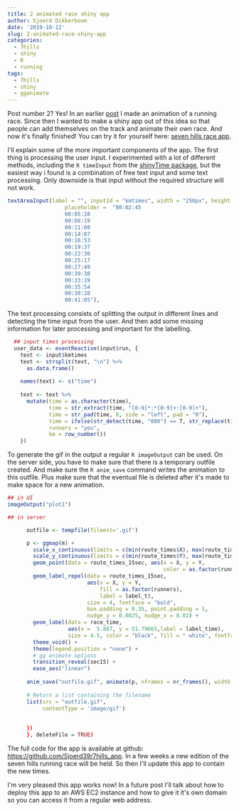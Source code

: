 ```yaml
---
title: 2 animated race shiny app
author: Sjoerd Dikkerboom
date: '2019-10-12'
slug: 2-animated-race-shiny-app
categories:
  - 7hills
  - shiny
  - R
  - running
tags:
  - 7hills
  - shiny
  - gganimate
---
```


Post number 2? Yes! In an earlier [post](https://www.bigger-tree.org/2018/11/07/running-a-race-animated/) I made an animation of a running race. Since then I wanted to make a shiny app out of this idea so that people can add themselves on the track and animate their own race. And now it's finally finished! You can try it for yourself here: [seven hills race app](https://sjoerd.shinyapps.io/run_anim_app/). 

I'll explain some of the more important components of the app. The first thing is processing the user input. I experimented with a lot of different methods, including the `R timeInput` from the [shinyTime package](https://github.com/burgerga/shinyTime), but the easiest way i found is a combination of free text input and some text processing. Only downside is that input without the required structure will not work.


```r
textAreaInput(label = "", inputId = "kmtimes", width = "250px", height = "320px",
                  placeholder =  "00:02:45
                  00:05:28
                  00:08:19
                  00:11:08
                  00:14:07
                  00:16:53
                  00:19:37
                  00:22:30
                  00:25:17
                  00:27:49
                  00:30:38
                  00:33:19
                  00:35:54
                  00:38:28
                  00:41:05"),
```

The text processing consists of splitting the output in different lines and detecting the time input from the user. And then add some missing information for later processing and important for the labelling. 


```r
  ## input times processing
  user_data <- eventReactive(input$run, {
    text <- input$kmtimes
    text <- strsplit(text, "\n") %>% 
      as.data.frame()
    
    names(text) <- c("time")
    
    text <- text %>% 
      mutate(time = as.character(time),
             time = str_extract(time, "[0-9]*:*[0-9]+:[0-9]+"),
             time = str_pad(time, 8, side = "left", pad = "0"),
             time = ifelse(str_detect(time, "000") == T, str_replace(time, "000", "00:" ), time),
             runners = "you",
             km = row_number())
    })
```

To generate the gif in the output a regular `R imageOutput` can be used. On the server side, you have to make sure that there is a temporary outfile created. And make sure the `R anim_save` command writes the animation to this outfile. Plus make sure that the eventual file is deleted after it's made to make space for a new animation.



```r
## in UI
imageOutput("plot1")

## in server

      outfile <- tempfile(fileext='.gif')

      p <- ggmap(m) +
        scale_x_continuous(limits = c(min(route_times$X), max(route_times$X)), expand = c(0.0015, 0.0015)) +
        scale_y_continuous(limits = c(min(route_times$Y), max(route_times$Y)), expand = c(0.0015, 0.0015)) +
        geom_point(data = route_times_15sec, aes(x = X, y = Y,
                                                 color = as.factor(runners)), size = 5)+
        geom_label_repel(data = route_times_15sec,
                         aes(x = X, y = Y,
                             fill = as.factor(runners),
                             label = label_t),
                         size = 4, fontface = "bold",
                         box.padding = 0.35, point.padding = 1,
                         nudge_y = 0.0025, nudge_x = 0.02) +
        geom_label(data = race_time,
                   aes(x =  5.867, y = 51.79665,label = label_time),
                   size = 4.5, color = "black", fill = " white", fontface = "bold", hjust = "left") +
        theme_void() +
        theme(legend.position = "none") +
        # gg animate options
        transition_reveal(sec15) +
        ease_aes("linear")
      
      anim_save("outfile.gif", animate(p, nframes = nr_frames(), width = 400, height = 400))
      
      # Return a list containing the filename
      list(src = "outfile.gif",
           contentType = 'image/gif')
           
        
      })
      }, deleteFile = TRUE)
```

The full code for the app is available at github: https://github.com/Sjoerd39/7hills_app. In a few weeks a new edition of the seven hills running race will be held. So then I'll update this app to contain the new times.

I'm very pleased this app works now! In a future post I'll talk about how to deploy this app to an AWS EC2 instance and how to give it it's own domain so you can access it from a regular web address.
